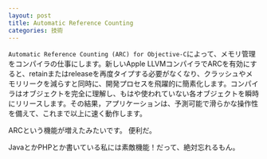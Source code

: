 ```yaml
---
layout: post
title: Automatic Reference Counting
categories: 技術
---
```


`Automatic Reference Counting (ARC) for Objective-C`によって、メモリ管理をコンパイラの仕事にします。新しいApple LLVMコンパイラでARCを有効にすると、retainまたはreleaseを再度タイプする必要がなくなり、クラッシュやメモリリークを減らすと同時に、開発プロセスを飛躍的に簡素化します。コンパイラはオブジェクトを完全に理解し、もはや使われていない各オブジェクトを瞬時にリリースします。その結果，アプリケーションは、予測可能で滑らかな操作性を備えて、これまで以上に速く動作します。


ARCという機能が増えたみたいです。
便利だ。

JavaとかPHPとか書いている私には素敵機能！だって、絶対忘れるもん。


